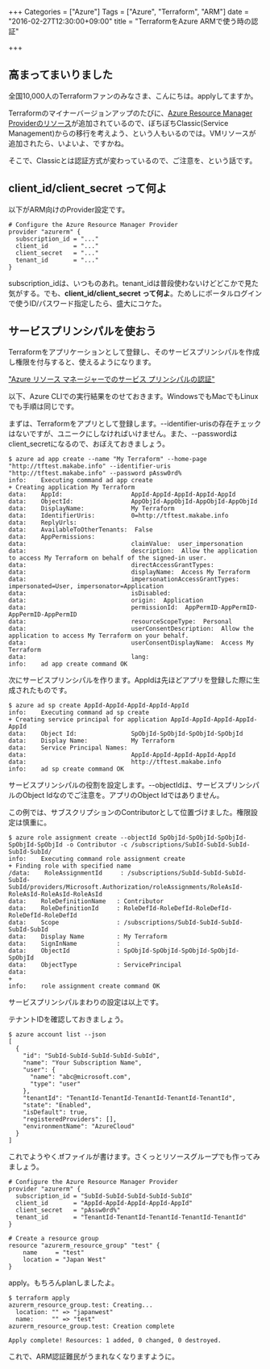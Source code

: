 +++
Categories = ["Azure"]
Tags = ["Azure", "Terraform", "ARM"]
date = "2016-02-27T12:30:00+09:00"
title = "TerraformをAzure ARMで使う時の認証"

+++

## 高まってまいりました
全国10,000人のTerraformファンのみなさま、こんにちは。applyしてますか。

Terraformのマイナーバージョンアップのたびに、[Azure Resource Manager Providerのリソース](https://www.terraform.io/docs/providers/azurerm/index.html)が追加されているので、ぼちぼちClassic(Service Management)からの移行を考えよう、という人もいるのでは。VMリソースが追加されたら、いよいよ、ですかね。

そこで、Classicとは認証方式が変わっているので、ご注意を、という話です。

## client_id/client_secret って何よ
以下がARM向けのProvider設定です。

    # Configure the Azure Resource Manager Provider
    provider "azurerm" {
      subscription_id = "..."
      client_id       = "..."
      client_secret   = "..."
      tenant_id       = "..."
    }
    

subscription_idは、いつものあれ。tenant_idは普段使わないけどどこかで見た気がする。でも、**client_id/client_secret って何よ**。ためしにポータルログインで使うID/パスワード指定したら、盛大にコケた。

## サービスプリンシパルを使おう
Terraformをアプリケーションとして登録し、そのサービスプリンシパルを作成し権限を付与すると、使えるようになります。

["Azure リソース マネージャーでのサービス プリンシパルの認証"](https://azure.microsoft.com/ja-jp/documentation/articles/resource-group-authenticate-service-principal/#--azure-cli)

以下、Azure CLIでの実行結果をのせておきます。WindowsでもMacでもLinuxでも手順は同じです。

まずは、Terraformをアプリとして登録します。--identifier-urisの存在チェックはないですが、ユニークにしなければいけません。また、--passwordはclient_secretになるので、おぼえておきましょう。

    $ azure ad app create --name "My Terraform" --home-page "http://tftest.makabe.info" --identifier-uris "http://tftest.makabe.info" --password pAssw0rd%
    info:    Executing command ad app create
    + Creating application My Terraform
    data:    AppId:                   AppId-AppId-AppId-AppId-AppId
    data:    ObjectId:                AppObjId-AppObjId-AppObjId-AppObjId
    data:    DisplayName:             My Terraform
    data:    IdentifierUris:          0=http://tftest.makabe.info
    data:    ReplyUrls:
    data:    AvailableToOtherTenants:  False
    data:    AppPermissions:
    data:                             claimValue:  user_impersonation
    data:                             description:  Allow the application to access My Terraform on behalf of the signed-in user.
    data:                             directAccessGrantTypes:
    data:                             displayName:  Access My Terraform
    data:                             impersonationAccessGrantTypes:  impersonated=User, impersonator=Application
    data:                             isDisabled:
    data:                             origin:  Application
    data:                             permissionId:  AppPermID-AppPermID-AppPermID-AppPermID
    data:                             resourceScopeType:  Personal
    data:                             userConsentDescription:  Allow the application to access My Terraform on your behalf.
    data:                             userConsentDisplayName:  Access My Terraform
    data:                             lang:
    info:    ad app create command OK

次にサービスプリンシパルを作ります。AppIdは先ほどアプリを登録した際に生成されたものです。

    $ azure ad sp create AppId-AppId-AppId-AppId-AppId
    info:    Executing command ad sp create
    + Creating service principal for application AppId-AppId-AppId-AppId-AppId
    data:    Object Id:               SpObjId-SpObjId-SpObjId-SpObjId
    data:    Display Name:            My Terraform
    data:    Service Principal Names:
    data:                             AppId-AppId-AppId-AppId-AppId
    data:                             http://tftest.makabe.info
    info:    ad sp create command OK
    
サービスプリンシパルの役割を設定します。--objectIdは、サービスプリンシパルのObject Idなのでご注意を。アプリのObject Idではありません。

この例では、サブスクリプションのContributorとして位置づけました。権限設定は慎重に。

    $ azure role assignment create --objectId SpObjId-SpObjId-SpObjId-SpObjId-SpObjId -o Contributor -c /subscriptions/SubId-SubId-SubId-SubId-SubId/
    info:    Executing command role assignment create
    + Finding role with specified name
    /data:    RoleAssignmentId     : /subscriptions/SubId-SubId-SubId-SubId-SubId/providers/Microsoft.Authorization/roleAssignments/RoleAsId-RoleAsId-RoleAsId-RoleAsId
    data:    RoleDefinitionName   : Contributor
    data:    RoleDefinitionId     : RoleDefId-RoleDefId-RoleDefId-RoleDefId-RoleDefId
    data:    Scope                : /subscriptions/SubId-SubId-SubId-SubId-SubId
    data:    Display Name         : My Terraform
    data:    SignInName           :
    data:    ObjectId             : SpObjId-SpObjId-SpObjId-SpObjId-SpObjId
    data:    ObjectType           : ServicePrincipal
    data:
    +
    info:    role assignment create command OK
    
サービスプリンシパルまわりの設定は以上です。

テナントIDを確認しておきましょう。

    $ azure account list --json
    [
      {
        "id": "SubId-SubId-SubId-SubId-SubId",
        "name": "Your Subscription Name",
        "user": {
          "name": "abc@microsoft.com",
          "type": "user"
        },
        "tenantId": "TenantId-TenantId-TenantId-TenantId-TenantId",
        "state": "Enabled",
        "isDefault": true,
        "registeredProviders": [],
        "environmentName": "AzureCloud"
      }
    ]
    
 これでようやく.tfファイルが書けます。さくっとリソースグループでも作ってみましょう。
 
    # Configure the Azure Resource Manager Provider
    provider "azurerm" {
      subscription_id = "SubId-SubId-SubId-SubId-SubId"
      client_id       = "AppId-AppId-AppId-AppId-AppId"
      client_secret   = "pAssw0rd%"
      tenant_id       = "TenantId-TenantId-TenantId-TenantId-TenantId"
    }
    
    # Create a resource group
    resource "azurerm_resource_group" "test" {
        name     = "test"
        location = "Japan West"
    }
    
apply。もちろんplanしましたよ。

    $ terraform apply
    azurerm_resource_group.test: Creating...
      location: "" => "japanwest"
      name:     "" => "test"
    azurerm_resource_group.test: Creation complete
    
    Apply complete! Resources: 1 added, 0 changed, 0 destroyed.  
    
これで、ARM認証難民がうまれなくなりますように。
